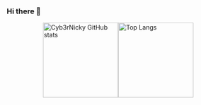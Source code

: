 ### Hi there 👋
<div style="display: flex; justify-content: center;">
  <img height=170 src="https://github-readme-stats-kuqksve92-cyb3rnicky.vercel.app/api?username=Cyb3rNicky&show_icons=true&theme=radical&rank_icon=github" alt="Cyb3rNicky GitHub stats" />
  <img height=170 src="https://github-readme-stats-kuqksve92-cyb3rnicky.vercel.app/api/top-langs/?username=Cyb3rNicky&layout=compact&theme=radical" alt="Top Langs" />
</div>

